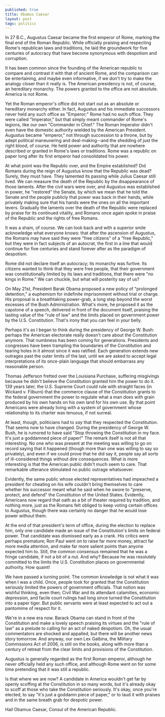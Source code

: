 ```yaml
---
published: true
title: Obamus Caesar
layout: post
tags: politics
---
```


In 27 B.C., Augustus Caesar became the first emperor of Rome, marking
the final end of the Roman Republic. While officially praising and
respecting Rome's republican laws and traditions, he laid the
groundwork for five centuries of autocracy that have become synonymous
with despotism and corruption.

It has been common since the founding of the American republic to
compare and contrast it with that of ancient Rome, and the comparison
can be entertaining, and maybe even informative, if we don't try to
make the analogy closer than it really is. The American presidency is
not, of course, an hereditary monarchy. The powers granted to the
office are not absolute. America is not Rome.

Yet the Roman emperor's office did not start out as an absolute or
hereditary monarchy either. In fact, Augustus and his immediate
successors never held any such office as "Emperor;" Rome had no such
office. They were called "Imperator," but that simply meant commander
of Rome's legions, like our own "Commander in Chief." The Roman
Imperator didn't even have the domestic authority wielded by the
American President. Augustus became "emperor," not through succession
to a throne, but by adept political maneuvering and deal-making--and
the shedding of just the right blood, of course. He held power and
authority that are nowhere described or granted in Rome's laws or
traditions. Rome was a republic on paper long after its first emperor
had consolidated his power.

At what point was the Republic over, and the Empire established? Did
Romans during the reign of Augustus know that the Republic was dead?
Surely, they must have. They lamented its passing while Julius Caesar
still lived. We can measure the death of the Republic by the
disappearance of those laments. After the civil wars were over, and
Augustus was established in power, he "restored" the Senate, by which
we mean that he told the Senate and the people publicly that power was
back in their hands, while privately making sure that his hands were
the ones on all the important levers. Gradually the laments over the
death of the Republic were replaced by praise for its continued
vitality, and Romans once again spoke in praise of the Republic and
the rights of free Romans.

It was a sham, of course. We can look back and with a superior smile
acknowledge what everyone knows: that after the ascension of Augustus,
the Romans may have said they were "free citizens" of a "free
Republic," but they were in fact subjects of an autocrat, the first in
a line that would continue for five centuries and stand forever after
as the paradigm of despotism.

Rome did not declare itself an autocracy; its monarchy was
furtive. Its citizens wanted to think that they were free people, that
their government was constitutionally limited by its laws and
traditions, that there were "no kings in Rome." We can chuckle, but
what will posterity say of us?

On May 21st, President Barak Obama proposed a new policy of "prolonged
detention," a euphemism for indefinite imprisonment without trial or
charge. His proposal is a breathtaking power-grab, a long step beyond
the worst excesses of the Bush Administration. What's more, he
proposed it as the capstone of a speech, delivered in front of the
document itself, praising the lasting value of the "rule of law" and
the limits placed on government power by the U.S. Constitution. That's
irony that you can feel in your belly.

Perhaps it's as I began to think during the presidency of George
W. Bush: perhaps the American electorate really doesn't care about the
Constitution anymore. That numbness has been coming for
generations. Presidents and congresses have been trampling the
boundaries of the Constitution and tearing holes in it almost since it
was ratified. Each generation extends new outrages past the outer
limits of the last, until we are asked to accept legal interpretations
of its once-plain language that should embarrass any reasonable
person.

Thomas Jefferson fretted over the Louisiana Purchase, suffering
misgivings because he didn't believe the Constitution granted him the
power to do it. 139 years later, the U.S. Supreme Court could rule
with straight faces (in Wickard v. Filburn) that the commerce clause
of the Constitution grants to the federal government the power to
regulate what a man does with grain produced by his own hands on his
own land for his own use. By that point Americans were already living
with a system of government whose relationship to its charter was
tenuous, if not surreal.

At least, though, politicians had to *say* that they respected the
Constitution. That seems now to have changed. During the presidency of
George W. Bush, he is rumored to have said "Stop throwing the
Constitution in my face. It's just a goddamned piece of paper!" The
remark itself is not all that interesting. No one who was present at
the meeting was willing to go on record saying that it happened
(though more than one was willing to say so privately), and even if we
could prove that he did say it, people say all sorts of ill-considered
things without dire consequences. What is more interesting is that the
American public didn't much seem to care. That remarkable utterance
stimulated no public outrage whatsoever.

Evidently, the same public whose elected representatives had impeached
a president for cheating on his wife couldn't bring themselves to care
whether his successor meant what he said when he swore to "preserve,
protect, and defend" the Constitution of the United States. Evidently,
Americans now regard that oath as a bit of theater required by
tradition, and nothing more, just as the Romans felt obliged to keep
voting certain offices to Augustus, though there was certainly no
danger that he would lose power without them.

At the end of that president's term of office, during the election to
replace him, only one candidate made an issue of the Constitution's
limits on federal power. That candidate was dismissed early as a
crank. His critics were perhaps premature; Ron Paul went on to raise
far more money, attract far more media attention, and make far more
salient points than anyone expected him to. Still, the common
consensus remained that he was a fringe candidate, if not a bit of a
nut. And why? Because he was resolutely committed to the limits the
U.S. Constitution places on governmental authority. How quaint!

We have passed a turning point. The common knowledge is not what it
was when I was a child. Once, people took for granted that the
Constitution seriously limited the powers of government
officials. That notion was wishful thinking, even then; Civil War and
its attendant calamities, economic depression, and facile court
rulings had long since turned the Constitution into a paper tiger.
But public servants were at least expected to act out a pantomime of
respect for it.

We're in a new era now. Barack Obama can stand in front of the
Constitution and make a lovely speech praising its virtues and the
"rule of law" as a prelude to calling for an act of naked
despotism. Oh, the usual commentators are shocked and appalled, but
there will be another news story tomorrow. And anyway, our own Lex
Galbina, the Military Commissions Act of 2006, is still on the books,
along with more than a century of retreat from the clear limits and
provisions of the Constitution.

Augustus is generally regarded as the first Roman emperor, although he
never officially held any such office, and although Rome went on for
some time pretending that it was still a republic.

Is that where we are now? A candidate in America wouldn't get far by
openly scoffing at the Constitution in so many words, but it's already
okay to scoff at those who take the Constitution seriously. It's okay,
once you're elected, to say "it's just a goddamn piece of paper," or
to laud it with praises and in the same breath grab for despotic
power.

Hail Obamus Caesar, Consul of the American Republic.

